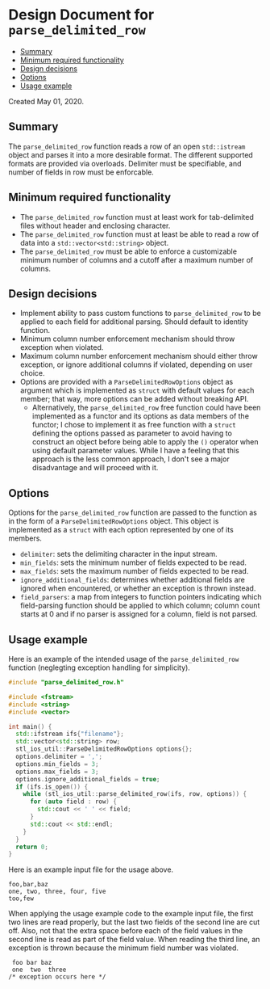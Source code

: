 # Design Document for `parse_delimited_row`

* [Summary](#summary)
* [Minimum required functionality](#minimum-required-functionality)
* [Design decisions](#design-decisions)
* [Options](#options)
* [Usage example](#usage-example)

Created May 01, 2020.

## Summary

The `parse_delimited_row` function reads a row of an open `std::istream` object
and parses it into a more desirable format. The different supported formats are
provided via overloads. Delimiter must be specifiable, and number of fields in
row must be enforcable.

## Minimum required functionality

* The `parse_delimited_row` function must at least work for tab-delimited files
  without header and enclosing character.
* The `parse_delimited_row` function must at least be able to read a row of data
  into a `std::vector<std::string>` object.
* The `parse_delimited_row` must be able to enforce a customizable minimum
  number of columns and a cutoff after a maximum number of columns.

## Design decisions

* Implement ability to pass custom functions to `parse_delimited_row` to be
  applied to each field for additional parsing. Should default to identity
  function.
* Minimum column number enforcement mechanism should throw exception when
  violated.
* Maximum column number enforcement mechanism should either throw exception, or
  ignore additional columns if violated, depending on user choice.
* Options are provided with a `ParseDelimitedRowOptions` object as argument
  which is implemented as `struct` with default values for each member; that
  way, more options can be added without breaking API.
  * Alternatively, the `parse_delimited_row` free function could have been
    implemented as a functor and its options as data members of the functor; I
    chose to implement it as free function with a `struct` defining the options
    passed as parameter to avoid having to construct an object before being able
    to apply the `()` operator when using default parameter values. While I have
    a feeling that this approach is the less common approach, I don't see a
    major disadvantage and will proceed with it.

## Options

Options for the `parse_delimited_row` function are passed to the function as in
the form of a `ParseDelimitedRowOptions` object. This object is implemented as a
`struct` with each option represented by one of its members.
* `delimiter`: sets the delimiting character in the input stream.
* `min_fields`: sets the minimum number of fields expected to be read.
* `max_fields`: sets the maximum number of fields expected to be read.
* `ignore_additional_fields`: determines whether additional fields are
  ignored when encountered, or whether an exception is thrown instead.
* `field_parsers`: a map from integers to function pointers indicating which
  field-parsing function should be applied to which column; column count starts
  at 0 and if no parser is assigned for a column, field is not parsed.

## Usage example
Here is an example of the intended usage of the `parse_delimited_row` function
(neglegting exception handling for simplicity).
```C++
#include "parse_delimited_row.h"

#include <fstream>
#include <string>
#include <vector>

int main() {
  std::ifstream ifs{"filename"};
  std::vector<std::string> row;
  stl_ios_util::ParseDelimitedRowOptions options{};
  options.delimiter = ',';
  options.min_fields = 3;
  options.max_fields = 3;
  options.ignore_additional_fields = true;
  if (ifs.is_open()) {
    while (stl_ios_util::parse_delimited_row(ifs, row, options)) {
      for (auto field : row) {
        std::cout << ' ' << field;
      }
      std::cout << std::endl;
    }
  }
  return 0;
}
```

Here is an example input file for the usage above.
```
foo,bar,baz
one, two, three, four, five
too,few
```

When applying the usage example code to the example input file, the first two
lines are read properly, but the last two fields of the second line are cut off.
Also, not that the extra space before each of the field values in the second
line is read as part of the field value. When reading the third line, an
exception is thrown because the minimum field number was violated.
```
 foo bar baz
 one  two  three
/* exception occurs here */
```